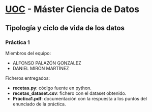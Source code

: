 # **[UOC](http://www.uoc.edu)** - Máster Ciencia de Datos

## Tipología y ciclo de vida de los datos

### Práctica 1

Miembros del equipo:
* ALFONSO PALAZÓN GONZALEZ
* DANIEL MIRÓN MARTÍNEZ

Ficheros entregados:
* **recetas.py**: código fuente en python.
* **recetas_dataset.csv**: fichero con el dataset obtenido.
* **Práctica1.pdf**: documentación con la respuesta a los puntos del enunciado de la práctica.
